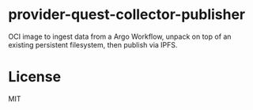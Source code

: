 provider-quest-collector-publisher
===

OCI image to ingest data from a Argo Workflow, unpack on
top of an existing persistent filesystem, then publish
via IPFS.

# License

MIT


